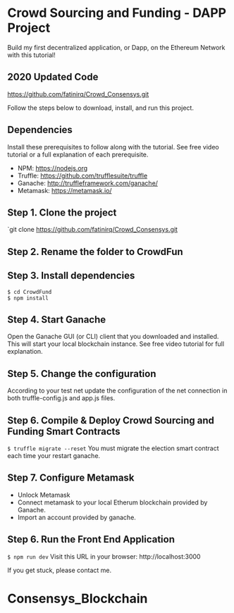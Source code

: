 # Crowd Sourcing and Funding - DAPP Project
Build my first decentralized application, or Dapp, on the Ethereum Network with this tutorial!


## 2020 Updated Code
https://github.com/fatinirq/Crowd_Consensys.git

Follow the steps below to download, install, and run this project.

## Dependencies
Install these prerequisites to follow along with the tutorial. See free video tutorial or a full explanation of each prerequisite.
- NPM: https://nodejs.org
- Truffle: https://github.com/trufflesuite/truffle
- Ganache: http://truffleframework.com/ganache/
- Metamask: https://metamask.io/


## Step 1. Clone the project
`git clone https://github.com/fatinirq/Crowd_Consensys.git
## Step 2. Rename the folder to CrowdFun

## Step 3. Install dependencies
```
$ cd CrowdFund
$ npm install
```
## Step 4. Start Ganache
Open the Ganache GUI (or CLI) client that you downloaded and installed. This will start your local blockchain instance. See free video tutorial for full explanation.

## Step 5. Change the configuration
According to your test net update the configuration of the net connection in both truffle-config.js and app.js files.



## Step 6. Compile & Deploy Crowd Sourcing and Funding Smart Contracts
`$ truffle migrate --reset`
You must migrate the election smart contract each time your restart ganache.

## Step 7. Configure Metamask

- Unlock Metamask
- Connect metamask to your local Etherum blockchain provided by Ganache.
- Import an account provided by ganache.

## Step 6. Run the Front End Application
`$ npm run dev`
Visit this URL in your browser: http://localhost:3000

If you get stuck, please contact me.
# Consensys_Blockchain
